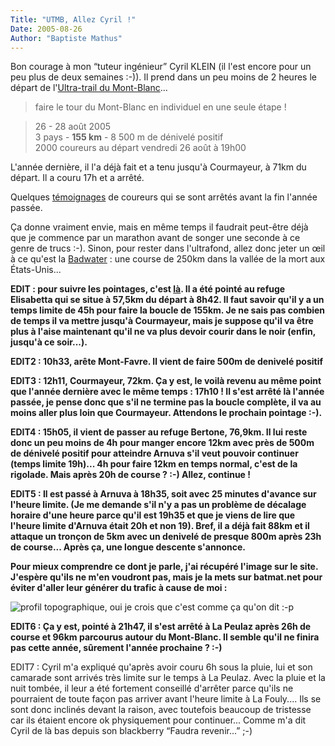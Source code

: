 ```yaml
---
Title: "UTMB, Allez Cyril !"
Date: 2005-08-26
Author: "Baptiste Mathus"
---
```




Bon courage à mon “tuteur ingénieur” Cyril KLEIN (il l'est encore pour
un peu plus de deux semaines :-)). Il prend dans un peu moins de 2
heures le départ de l'[Ultra-trail du
Mont-Blanc](http://www.ultratrailmb.com/)...

> faire le tour du Mont-Blanc en individuel en une seule étape !

> 26 - 28 août 2005 \
>  3 pays - **155 km** - 8 500 m de dénivelé positif \
>  2000 coureurs au départ vendredi 26 août à 19h00

L'année dernière, il l'a déjà fait et a tenu jusqu'à Courmayeur, à 71km
du départ. Il a couru 17h et a arrêté.

Quelques
[témoignages](http://www.ultrafondus.com/News/affiche_news.php?pageNum_articles=590)
de coureurs qui se sont arrêtés avant la fin l'année passée.

Ça donne vraiment envie, mais en même temps il faudrait peut-être déjà
que je commence par un marathon avant de songer une seconde à ce genre
de trucs :-). Sinon, pour rester dans l'ultrafond, allez donc jeter un
œil à ce qu'est la [Badwater](http://www.badwaterultra.com/) : une
course de 250km dans la vallée de la mort aux États-Unis...

**EDIT : pour suivre les pointages, c'est
[là](http://live.ultratrailmb.com/coureur.php?type=dossard&rech=1773).
Il a été pointé au refuge Elisabetta qui se situe à 57,5km du départ à
8h42. Il faut savoir qu'il y a un temps limite de 45h pour faire la
boucle de 155km. Je ne sais pas combien de temps il va mettre jusqu'à
Courmayeur, mais je suppose qu'il va être plus à l'aise maintenant qu'il
ne va plus devoir courir dans le noir (enfin, jusqu'à ce soir...).**

**EDIT2 : 10h33, arête Mont-Favre. Il vient de faire 500m de denivelé
positif**

**EDIT3 : 12h11, Courmayeur, 72km. Ça y est, le voilà revenu au même
point que l'année dernière avec le même temps : 17h10 ! Il s'est arrêté
là l'année passée, je pense donc que s'il ne termine pas la boucle
complète, il va au moins aller plus loin que Courmayeur. Attendons le
prochain pointage :-).**

**EDIT4 : 15h05, il vient de passer au refuge Bertone, 76,9km. Il lui
reste donc un peu moins de 4h pour manger encore 12km avec près de 500m
de dénivelé positif pour atteindre Arnuva s'il veut pouvoir continuer
(temps limite 19h)... 4h pour faire 12km en temps normal, c'est de la
rigolade. Mais après 20h de course ? :-) Allez, continue !**

**EDIT5 : Il est passé à Arnuva à 18h35, soit avec 25 minutes d'avance
sur l'heure limite. (Je me demande s'il n'y a pas un problème de
décalage horaire d'une heure parce qu'il est 19h35 et que je viens de
lire que l'heure limite d'Arnuva était 20h et non 19). Bref, il a déjà
fait 88km et il attaque un tronçon de 5km avec un denivelé de presque
800m après 23h de course... Après ça, une longue descente s'annonce.**

**Pour mieux comprendre ce dont je parle, j'ai récupéré l'image sur le
site. J'espère qu'ils ne m'en voudront pas, mais je la mets sur
batmat.net pour éviter d'aller leur générer du trafic à cause de moi :**

![profil topographique, oui je crois que c'est comme ça qu'on
dit :-p](/images/profil_live.jpg)

**EDIT6 : Ça y est, pointé à 21h47, il s'est arrêté à La Peulaz après
26h de course et 96km parcourus autour du Mont-Blanc. Il semble qu'il ne
finira pas cette année, sûrement l'année prochaine ? :-)**

EDIT7 : Cyril m'a expliqué qu'après avoir couru 6h sous la pluie, lui et
son camarade sont arrivés très limite sur le temps à La Peulaz. Avec la
pluie et la nuit tombée, il leur a été fortement conseillé d'arrêter
parce qu'ils ne pourraient de toute façon pas arriver avant l'heure
limite à La Fouly.... Ils se sont donc inclinés devant la raison, avec
toutefois beaucoup de tristesse car ils étaient encore ok physiquement
pour continuer... Comme m'a dit Cyril de là bas depuis son blackberry
“Faudra revenir...” ;-)

